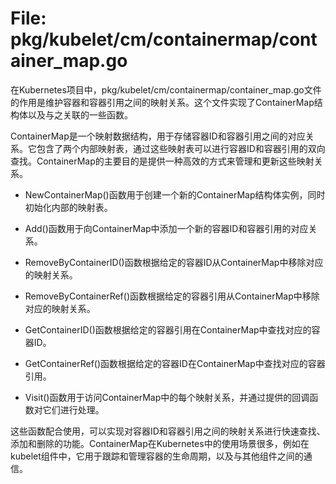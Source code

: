 # File: pkg/kubelet/cm/containermap/container_map.go

在Kubernetes项目中，pkg/kubelet/cm/containermap/container_map.go文件的作用是维护容器和容器引用之间的映射关系。这个文件实现了ContainerMap结构体以及与之关联的一些函数。

ContainerMap是一个映射数据结构，用于存储容器ID和容器引用之间的对应关系。它包含了两个内部映射表，通过这些映射表可以进行容器ID和容器引用的双向查找。ContainerMap的主要目的是提供一种高效的方式来管理和更新这些映射关系。

- NewContainerMap()函数用于创建一个新的ContainerMap结构体实例，同时初始化内部的映射表。

- Add()函数用于向ContainerMap中添加一个新的容器ID和容器引用的对应关系。

- RemoveByContainerID()函数根据给定的容器ID从ContainerMap中移除对应的映射关系。

- RemoveByContainerRef()函数根据给定的容器引用从ContainerMap中移除对应的映射关系。

- GetContainerID()函数根据给定的容器引用在ContainerMap中查找对应的容器ID。

- GetContainerRef()函数根据给定的容器ID在ContainerMap中查找对应的容器引用。

- Visit()函数用于访问ContainerMap中的每个映射关系，并通过提供的回调函数对它们进行处理。

这些函数配合使用，可以实现对容器ID和容器引用之间的映射关系进行快速查找、添加和删除的功能。ContainerMap在Kubernetes中的使用场景很多，例如在kubelet组件中，它用于跟踪和管理容器的生命周期，以及与其他组件之间的通信。

